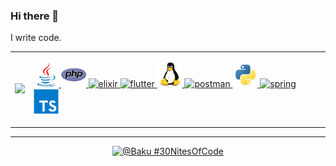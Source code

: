 ### Hi there 👋

I write code.

<!-- Table to align Discord on the left and icons on the right -->
<table>
  <tr>
    <td>
      <!-- Discord Embed -->
      <a href="https://discord.com/users/352825316294524928">
        <img src="https://lanyard.cnrad.dev/api/352825316294524928?bg=030003&idleMessage=Keep%20Those%20Eyes%20Wide%20Open.%20Watch%20Me%20Rip%20It%20Off%20And%20Break%20Free!&borderRadius=&hideActivity=false&hideTimestamp=true&showDisplayName=false" width="350"/>
      </a>
    </td>
    <td>
      <!-- Icons -->
      <p align="left">
        <a href="https://www.java.com" target="_blank">
          <img src="https://raw.githubusercontent.com/devicons/devicon/master/icons/java/java-original.svg" alt="java" width="40"/>
        </a>
        <a href="https://www.php.net" target="_blank">
          <img src="https://raw.githubusercontent.com/devicons/devicon/master/icons/php/php-original.svg" alt="php" width="40"/>
        </a>
        <a href="https://elixir-lang.org" target="_blank">
          <img src="https://www.vectorlogo.zone/logos/elixir-lang/elixir-lang-icon.svg" alt="elixir" width="40"/>
        </a>
        <a href="https://flutter.dev" target="_blank">
          <img src="https://www.vectorlogo.zone/logos/flutterio/flutterio-icon.svg" alt="flutter" width="40"/>
        </a>
        <a href="https://www.linux.org/" target="_blank">
          <img src="https://raw.githubusercontent.com/devicons/devicon/master/icons/linux/linux-original.svg" alt="linux" width="40"/>
        </a>
        <a href="https://postman.com" target="_blank">
          <img src="https://www.vectorlogo.zone/logos/getpostman/getpostman-icon.svg" alt="postman" width="40"/>
        </a>
        <a href="https://www.python.org" target="_blank">
          <img src="https://raw.githubusercontent.com/devicons/devicon/master/icons/python/python-original.svg" alt="python" width="40"/>
        </a>
        <a href="https://spring.io/" target="_blank">
          <img src="https://www.vectorlogo.zone/logos/springio/springio-icon.svg" alt="spring" width="40"/>
        </a>
        <a href="https://www.typescriptlang.org/" target="_blank">
          <img src="https://raw.githubusercontent.com/devicons/devicon/master/icons/typescript/typescript-original.svg" alt="typescript" width="40"/>
        </a>
      </p>
    </td>
  </tr>
</table>

---

<!-- ## #30NitesOfCode: -->
<!-- [Check out my progress!](https://www.codedex.io/@Baku/30-nites-of-code) -->
<!-- ![@Baku #30NitesOfCode](https://www.codedex.io/api/petStatus?user=Baku) -->
<a href="https://www.codedex.io/@Baku/30-nites-of-code" target="_blank"><p align="center">
  <img src="https://www.codedex.io/api/petStatus?user=Baku" alt="@Baku #30NitesOfCode"/>
</p></a>

